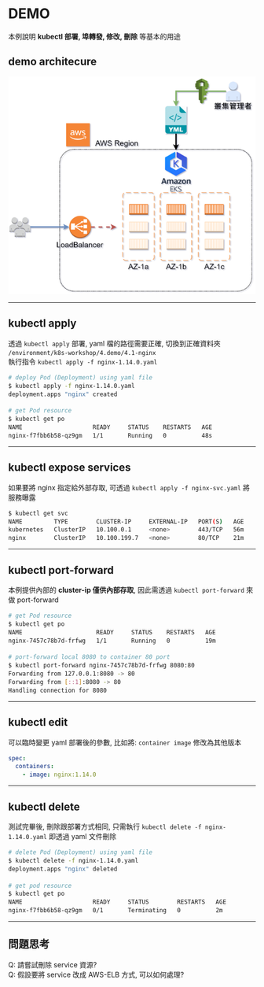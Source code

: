 # DEMO

本例說明 **kubectl 部署, 埠轉發, 修改, 刪除** 等基本的用途


## demo architecure

![](4.demo/4.1-nginx/demo-deploy-nginx1.png)

---
## kubectl apply

透過 `kubectl apply` 部署, yaml 檔的路徑需要正確, 切換到正確資料夾  
`/environment/k8s-workshop/4.demo/4.1-nginx`  
執行指令 `kubectl apply -f nginx-1.14.0.yaml`  

```bash
# deploy Pod (Deployment) using yaml file
$ kubectl apply -f nginx-1.14.0.yaml
deployment.apps "nginx" created

# get Pod resource
$ kubectl get po
NAME                    READY     STATUS    RESTARTS   AGE
nginx-f7fbb6b58-qz9gm   1/1       Running   0          48s

```

---
## kubectl expose services

如果要將 nginx 指定給外部存取, 可透過 `kubectl apply -f nginx-svc.yaml` 將服務曝露

```bash
$ kubectl get svc
NAME         TYPE        CLUSTER-IP     EXTERNAL-IP   PORT(S)   AGE
kubernetes   ClusterIP   10.100.0.1     <none>        443/TCP   56m
nginx        ClusterIP   10.100.199.7   <none>        80/TCP    21m
```

---
## kubectl port-forward 

本例提供內部的 **cluster-ip 僅供內部存取**, 因此需透過 `kubectl port-forward` 來做 port-forward

```bash
# get Pod resource
$ kubectl get po
NAME                     READY     STATUS    RESTARTS   AGE
nginx-7457c78b7d-frfwg   1/1       Running   0          19m

# port-forward local 8080 to container 80 port
$ kubectl port-forward nginx-7457c78b7d-frfwg 8080:80
Forwarding from 127.0.0.1:8080 -> 80
Forwarding from [::1]:8080 -> 80
Handling connection for 8080
```

---
## kubectl edit

可以臨時變更 yaml 部署後的參數, 比如將: `container image` 修改為其他版本

```yaml
spec:
  containers:
    - image: nginx:1.14.0
```

---
## kubectl delete

測試完畢後, 刪除跟部署方式相同, 只需執行 `kubectl delete -f nginx-1.14.0.yaml` 即透過 yaml 文件刪除

```bash
# delete Pod (Deployment) using yaml file
$ kubectl delete -f nginx-1.14.0.yaml 
deployment.apps "nginx" deleted

# get pod resource
$ kubectl get po
NAME                    READY     STATUS        RESTARTS   AGE
nginx-f7fbb6b58-qz9gm   0/1       Terminating   0          2m
```

---
## 問題思考

Q: 請嘗試刪除 service 資源?  
Q: 假設要將 service 改成 AWS-ELB 方式, 可以如何處理?
